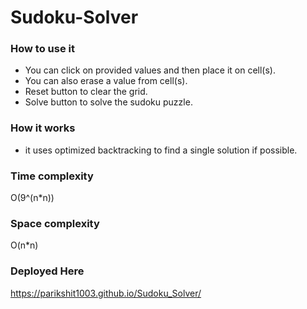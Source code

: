 # Sudoku-Solver 

### How to use it
* You can click on provided values and then place it on cell(s).
* You can also erase a value from cell(s).
* Reset button to clear the grid.
* Solve button to solve the sudoku puzzle.

### How it works
* it uses optimized backtracking to find a single solution if possible.

### Time complexity
O(9^(n*n))

### Space complexity
O(n*n)

### Deployed Here
https://parikshit1003.github.io/Sudoku_Solver/
